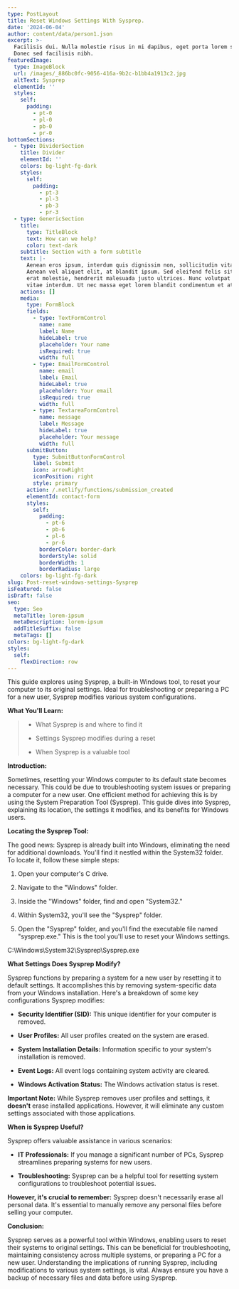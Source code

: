 ```yaml
---
type: PostLayout
title: Reset Windows Settings With Sysprep.
date: '2024-06-04'
author: content/data/person1.json
excerpt: >-
  Facilisis dui. Nulla molestie risus in mi dapibus, eget porta lorem semper.
  Donec sed facilisis nibh.
featuredImage:
  type: ImageBlock
  url: /images/_886bc0fc-9056-416a-9b2c-b1bb4a1913c2.jpg
  altText: Sysprep
  elementId: ''
  styles:
    self:
      padding:
        - pt-0
        - pl-0
        - pb-0
        - pr-0
bottomSections:
  - type: DividerSection
    title: Divider
    elementId: ''
    colors: bg-light-fg-dark
    styles:
      self:
        padding:
          - pt-3
          - pl-3
          - pb-3
          - pr-3
  - type: GenericSection
    title:
      type: TitleBlock
      text: How can we help?
      color: text-dark
    subtitle: Section with a form subtitle
    text: |-
      Aenean eros ipsum, interdum quis dignissim non, sollicitudin vitae nisl.
      Aenean vel aliquet elit, at blandit ipsum. Sed eleifend felis sit amet
      erat molestie, hendrerit malesuada justo ultrices. Nunc volutpat at erat
      vitae interdum. Ut nec massa eget lorem blandit condimentum et at risus.
    actions: []
    media:
      type: FormBlock
      fields:
        - type: TextFormControl
          name: name
          label: Name
          hideLabel: true
          placeholder: Your name
          isRequired: true
          width: full
        - type: EmailFormControl
          name: email
          label: Email
          hideLabel: true
          placeholder: Your email
          isRequired: true
          width: full
        - type: TextareaFormControl
          name: message
          label: Message
          hideLabel: true
          placeholder: Your message
          width: full
      submitButton:
        type: SubmitButtonFormControl
        label: Submit
        icon: arrowRight
        iconPosition: right
        style: primary
      action: /.netlify/functions/submission_created
      elementId: contact-form
      styles:
        self:
          padding:
            - pt-6
            - pb-6
            - pl-6
            - pr-6
          borderColor: border-dark
          borderStyle: solid
          borderWidth: 1
          borderRadius: large
    colors: bg-light-fg-dark
slug: Post-reset-windows-settings-Sysprep
isFeatured: false
isDraft: false
seo:
  type: Seo
  metaTitle: lorem-ipsum
  metaDescription: lorem-ipsum
  addTitleSuffix: false
  metaTags: []
colors: bg-light-fg-dark
styles:
  self:
    flexDirection: row
---
```

This guide explores using Sysprep, a built-in Windows tool, to reset your computer to its original settings. Ideal for troubleshooting or preparing a PC for a new user, Sysprep modifies various system configurations.

**What You'll Learn:**

> *   What Sysprep is and where to find it
>
> *   Settings Sysprep modifies during a reset
>
> *   When Sysprep is a valuable tool

**Introduction:**

Sometimes, resetting your Windows computer to its default state becomes necessary. This could be due to troubleshooting system issues or preparing a computer for a new user.  One efficient method for achieving this is by using the System Preparation Tool (Sysprep). This guide dives into Sysprep, explaining its location, the settings it modifies, and its benefits for Windows users.

**Locating the Sysprep Tool:**

The good news: Sysprep is already built into Windows, eliminating the need for additional downloads.  You'll find it nestled within the System32 folder. To locate it, follow these simple steps:

1.  Open your computer's C drive.

2.  Navigate to the "Windows" folder.

3.  Inside the "Windows" folder, find and open "System32."

4.  Within System32, you'll see the "Sysprep" folder.

5.  Open the "Sysprep" folder, and you'll find the executable file named "sysprep.exe." This is the tool you'll use to reset your Windows settings.

C:\Windows\System32\Sysprep\Sysprep.exe

**What Settings Does Sysprep Modify?**

Sysprep functions by preparing a system for a new user by resetting it to default settings.  It accomplishes this by removing system-specific data from your Windows installation. Here's a breakdown of some key configurations Sysprep modifies:

*   **Security Identifier (SID):** This unique identifier for your computer is removed.

*   **User Profiles:** All user profiles created on the system are erased.

*   **System Installation Details:** Information specific to your system's installation is removed.

*   **Event Logs:** All event logs containing system activity are cleared.

*   **Windows Activation Status:**  The Windows activation status is reset.

**Important Note:** While Sysprep removes user profiles and settings, it **doesn't** erase installed applications. However, it will eliminate any custom settings associated with those applications.

**When is Sysprep Useful?**

Sysprep offers valuable assistance in various scenarios:

*   **IT Professionals:** If you manage a significant number of PCs, Sysprep streamlines preparing systems for new users.

*   **Troubleshooting:**  Sysprep can be a helpful tool for resetting system configurations to troubleshoot potential issues.

**However, it's crucial to remember:** Sysprep doesn't necessarily erase all personal data. It's essential to manually remove any personal files before selling your computer.

**Conclusion:**

Sysprep serves as a powerful tool within Windows, enabling users to reset their systems to original settings. This can be beneficial for troubleshooting, maintaining consistency across multiple systems, or preparing a PC for a new user.  Understanding the implications of running Sysprep,  including modifications to various system settings, is vital.  Always ensure you have a backup of necessary files and data before using Sysprep.

